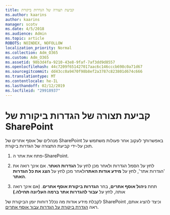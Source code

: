```yaml
---
title: קביעת תצורה של הגדרות ביקורת
ms.author: kaarins
author: kaarins
manager: scotv
ms.date: 4/5/2018
ms.audience: Admin
ms.topic: article
ROBOTS: NOINDEX, NOFOLLOW
localization_priority: Normal
ms.collection: Adm_O365
ms.custom: Adm_O365
ms.assetid: 98b3d4fa-9210-43e8-9faf-7af3dd9d8557
ms.openlocfilehash: 44c7209f651427017aac6c146cccb698c0a71d67
ms.sourcegitcommit: dd43cc0a9470f98b8ef2a3787c823801d674c666
ms.translationtype: MT
ms.contentlocale: he-IL
ms.lasthandoff: 02/12/2019
ms.locfileid: "29918937"
---
```

# <a name="configure-sharepoint-audit-settings"></a>קביעת תצורה של הגדרות ביקורת של SharePoint

מנהלים של אוסף אתרים של SharePoint באפשרותך לעקוב אחר פעולות משתמש על תוכן על-ידי קביעת התצורה של הגדרות ביקורת.
  
1. פתח את אתר ה-SharePoint.
    
2. לחץ על הסמל הגדרות ולאחר מכן לחץ על **הגדרות האתר**. אם אינך רואה את 'הגדרות אתר', לחץ על **מידע אודות האתר**ולאחר מכן לחץ על **הצג את כל הגדרות האתר**.
    
3. תחת **ניהול אוסף אתרים**, בחר **הגדרות ביקורת אוסף אתרים**. (אם אינך רואה אותה, לחץ על **עבור להגדרות אתר ברמה העליונה תחילה.)** 
    
לקבלת מידע אודות מה נכלל דוחות יומן הביקורת של SharePoint וכיצד להציג אותם, ראה [הגדרת ביקורת על הגדרות עבור אוסף אתרים](https://go.microsoft.com/fwlink/?linkid=404050).
  

